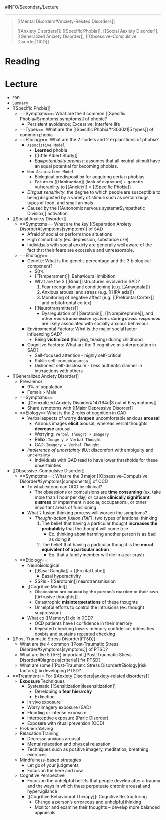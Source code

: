 #INFO/Secondary/Lecture

---

> [[Mental Disorders#Anxiety-Related Disorders]]
> 
> [[Anxiety Disorders]]: [[Specific Phobia]], [[Social Anxiety Disorder]], [[Generalized Anxiety Disorder]], [[Obsessive–Compulsive Disorder|OCD]]

# Reading


# Lecture

- `PDF`:
- `Summary`
- [[Specific Phobia]] 
    - ==Symptoms==: What are the 3 common [[Specific Phobia#Symptoms|symptoms]] of phobic?
        - Persistent avoidance; Excessive; Interfere life
    - ==Types==: What are the [[Specific Phobia#^303021|5 types]] of common phobia
    - ==Etiology==: What are the 2 models and 2 explanations of phobia?
        - `Associative Model`
            - **Learned** phobia
            - [[Little Albert Study]]
            - *Equipotentiality premise*: assumes that all neutral stimuli have an equal potential for becoming phobias.
        - `Non-Associative Model`
            - Biological predisposition for acquiring certain phobias
            - Failure to [[Habituation]] (lack of exposure) + genetic vulnerability to [[Anxiety]] = [[Specific Phobia]]
        - *Disgust sensitivity*:  the degree to which people are susceptible to being disgusted by a variety of stimuli such as certain bugs, types of food, and small animals
        - Caused by the [[Autonomic nervous system#Sympathetic Division]] activation
- [[Social Anxiety Disorder]]
    - ==Symptoms== What are the key [[Separation Anxiety Disorder#Symptoms|symptoms]] of SAD
        - Afraid of social or performance situations
        - High comorbidity (ex. depression, substance use)
        - Individuals with social anxiety are generally well aware of the fact that their fears are excessive and unreasonable.
    - ==Etiology==:
        - Genetic: What is the genetic percentage and the 3 biological component?
            - $50\%$
            - [[Temperament]]: Behavioural inhibition
            - What are the 3 [[Brain]] structures involved in SAD?
                1. Fear recognition and conditioning (e.g. [[Amygdala]])
                2. Anxious arousal and stress (e.g. [[HPA axis]])
                3. Monitoring of negative affect (e.g. [[Prefrontal Cortex]] and orbitofrontal cortex)
            - [[Neurotransmitters]]
                - Dysregulation of [[Serotonin]], [[Norepinephrine]], and other neurotransmission systems during stress responses are likely associated with socially anxious behaviour
        - Environmental Factors: What is the major social factor influencing SAD?
            - Being **victimized** (bullying, teasing) during childhood
        - Cognitive Factors: What are the 3 cognitive misinterpretation in SAD?
            - Self-focused attention – highly self-critical
            -   Public self-consciousness
            -   Dishonest self-disclosure - Less authentic manner in interactions with others
- [[Generalized Anxiety Disorder]]
    - Prevalence
        - $9\%$ of population
        - Female `>` Male
    - ==Symptoms==
        - [[Generalized Anxiety Disorder#^47f64d|3 out of 6 symptoms]]
        - Share symptoms with [[Major Depressive Disorder]]
    - ==Eiology== What is the 2 roles of cognition in GAD
        - Verbal aspects of worry **dampen** uncomfortable anxious **arousal**
            - Anxious images **elicit** arousal, whereas verbal thoughts **decrease** arousal
            - Worrying: `Verbal Thought > Imagery`
            - Relax: `Imagery > Verbal Thought`
            - GAD: `Imagery = Verbal Thought`
        - *Intolerance of uncertainty (IU)*: discomfort with ambiguity and uncertainty
            - Individuals with GAD tend to have lower thresholds for these uncertainties
- [[Obsessive–Compulsive Disorder]]
    - ==Symptoms==: What re the 3 major [[Obsessive–Compulsive Disorder#Symptoms|components]] of OCD
        - To what extend can OCD be clinical?
            - The obsessions or compulsions are **time consuming** (ex. take more than 1 hour per day) or cause **clinically significant distress** or impairment in social, occupational, or other important areas of functioning
        - What 2 fusion thinking process will worsen the symptoms?
            - *Thought-action fusion (TAF)*: two types of irrational thinking
                1. The belief that having a particular thought **increases the probability** that the thought will come true
                    - Ex. thinking about harming another person is as bad as doing it
                2. The belief that having a particular thought is the **moral equivalent of a particular action**
                    - Ex. that a family member will die in a car crash
    - ==Etiology==:
        - Neurobiological
            - [[Basal Ganglia]] + [[Frontal Lobe]]
                - Basal hyperactivity
            - SSRIs - [[Serotonin]] neurotransmission
        - [[Cognitive Model]]
            - Obsessions are caused by the person’s reaction to their own [[intrusive thoughts]]
            - Catastrophic **misinterpretations** of these thoughts
            - Unhelpful efforts to control the intrusions (ex. thought suppression)
        - What do [[Memory]] do in OCD?
            - OCD patients have l confidence in their memory
            - Repeated checking lowers memory confidence, intensifies doubts and sustains repeated checking
- [[Post-Traumatic Stress Disorder|PTSD]]
    - What are the 4 common [[Post-Traumatic Stress Disorder#Symptoms|symptoms]] of PTSD?
    - What are the 5 (A-E) important [[Post-Traumatic Stress Disorder#Diagnosis|criteria]] for PTSD?
    - What are some [[Post-Traumatic Stress Disorder#Etiology|risk factors]] in developing PTSD?
- ==Treatment== For [[Anxiety Disorders|anxiety-related disorders]]
    - **Exposure** Techniques
        - Systematic [[Sensitization|desensitization]]
            - Developing a **fear hierarchy**
            - Extinction
        - In vivo exposure
        - Worry imagery exposure (GAD)
        - Flooding or intense exposure
        - Interoceptive exposure (Panic Disorder)
        - Exposure with ritual prevention (OCD)
    - Problem Solving
    - Relaxation Training
        - Decrease anxious arousal
        - Mental relaxation and physical relaxation
        - Techniques such as positive imagery, meditation, breathing exercices
    - Mindfulness-based strategies
        - Let go of your judgments
        - Focus on the here and now
    - Cognitive Perspective 
        - Focus on the unhelpful beliefs that people develop after a trauma and the ways in which these perpetuate chronic arousal and hypervigilance
        - [[Cognitive Behavioural Therapy]]: Cognitive Restructuring
            - Change a person’s erroneous and unhelpful thinking
            - Monitor and examine their thoughts – develop more balanced appraisals
